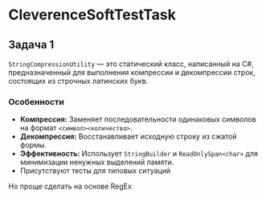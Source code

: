 # CleverenceSoftTestTask
## Задача 1

`StringCompressionUtility` — это статический класс, написанный на C#, предназначенный для выполнения компрессии и декомпрессии строк, состоящих из строчных латинских букв.

### Особенности

*   **Компрессия:** Заменяет последовательности одинаковых символов на формат `<символ><количество>`.
*   **Декомпрессия:** Восстанавливает исходную строку из сжатой формы.
*   **Эффективность:** Использует `StringBuilder` и `ReadOnlySpan<char>` для минимизации ненужных выделений памяти.
*   Присутствуют тесты для типовых ситуаций

Но проще сделать на основе RegEx
